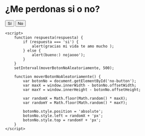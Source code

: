 <body>
    <h1>¿Me perdonas si o no?</h1>
    <div class="button-container">
        <button class="button" id="si-button" onclick="respuesta('si')">Sí</button>
        <button class="button" id="no-button" onclick="respuesta('no')">No</button>
    </div>

    <script>
        function respuesta(respuesta) {
            if (respuesta === 'si') {
                alert(gracias mi vida te amo mucho );
            } else {
                alert(bueno:) nojaooo');
            }
        }
        setInterval(moverBotonNoAleatoriamente, 500);

        function moverBotonNoAleatoriamente() {
            var botonNo = document.getElementById('no-button');
            var maxX = window.innerWidth - botonNo.offsetWidth;
            var maxY = window.innerHeight - botonNo.offsetHeight;

            var randomX = Math.floor(Math.random() * maxX);
            var randomY = Math.floor(Math.random() * maxY);

            botonNo.style.position = 'absolute';
            botonNo.style.left = randomX + 'px';
            botonNo.style.top = randomY + 'px';
        }
    </script>
</body>
